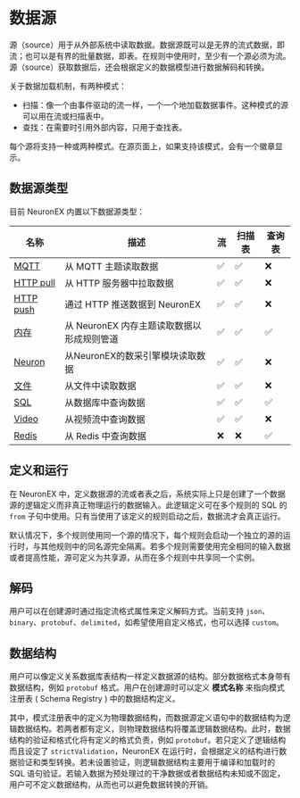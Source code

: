 # 数据源

源（source）用于从外部系统中读取数据。数据源既可以是无界的流式数据，即流；也可以是有界的批量数据，即表。在规则中使用时，至少有一个源必须为流。源（source）获取数据后，还会根据定义的数据模型进行数据解码和转换。

关于数据加载机制，有两种模式：
- 扫描：像一个由事件驱动的流一样，一个一个地加载数据事件。这种模式的源可以用在流或扫描表中。
- 查找：在需要时引用外部内容，只用于查找表。

每个源将支持一种或两种模式。在源页面上，如果支持该模式，会有一个徽章显示。



## 数据源类型

目前 NeuronEX 内置以下数据源类型：

| 名称                        | 描述                                  | 流   | 扫描表 | 查询表 |
| --------------------------- | ---------------------------------- | ---- | ------ | ------ |
| [MQTT](./mqtt.md)           | 从 MQTT 主题读取数据                       | ✅    | ✅    | ❌    |
| [HTTP pull](./http_pull.md) | 从 HTTP 服务器中拉取数据                   | ✅    | ✅    | ❌    |
| [HTTP push](./http_push.md) | 通过 HTTP 推送数据到 NeuronEX              | ✅    | ✅   | ❌     |
| [内存](./memory.md)         | 从 NeuronEX 内存主题读取数据以形成规则管道 | ✅    | ✅      | ✅     |
| [Neuron](./neuron.md)       | 从NeuronEX的数采引擎模块读取数据           | ✅    | ✅      |❌    |
| [文件](./file.md)           | 从文件中读取数据                           | ✅    | ✅    | ❌    |
| [SQL](./sql.md)         | 从数据库中查询数据                        | ✅    | ✅      | ✅|
| [Video](./video.md)         | 从视频流中查询数据                        | ✅    | ✅   | ❌    |
| [Redis](./redis.md)         | 从 Redis 中查询数据                        | ❌    | ❌   | ✅   |

## 定义和运行

在 NeuronEX 中，定义数据源的流或者表之后，系统实际上只是创建了一个数据源的逻辑定义而非真正物理运行的数据输入。此逻辑定义可在多个规则的 SQL 的 `from` 子句中使用。只有当使用了该定义的规则启动之后，数据流才会真正运行。

默认情况下，多个规则使用同一个源的情况下，每个规则会启动一个独立的源的运行时，与其他规则中的同名源完全隔离。若多个规则需要使用完全相同的输入数据或者提高性能，源可定义为共享源，从而在多个规则中共享同一个实例。

## 解码

用户可以在创建源时通过指定流格式属性来定义解码方式。当前支持 `json`、 `binary`、`protobuf`、`delimited`，如希望使用自定义格式，也可以选择 `custom`。

## 数据结构

用户可以像定义关系数据库表结构一样定义数据源的结构。部分数据格式本身带有数据结构，例如 `protobuf` 格式。用户在创建源时可以定义 **模式名称** 来指向模式注册表 ( Schema Registry ) 中的数据结构定义。

其中，模式注册表中的定义为物理数据结构，而数据源定义语句中的数据结构为逻辑数据结构。若两者都有定义，则物理数据结构将覆盖逻辑数据结构。此时，数据结构的验证和格式化将有定义的格式负责，例如 `protobuf`。若只定义了逻辑结构而且设定了 `strictValidation`，NeuronEX 在运行时，会根据定义的结构进行数据验证和类型转换。若未设置验证，则逻辑数据结构主要用于编译和加载时的 SQL 语句验证。若输入数据为预处理过的干净数据或者数据结构未知或不固定，用户可不定义数据结构，从而也可以避免数据转换的开销。
